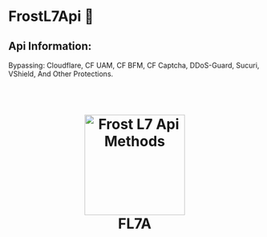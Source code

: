 # FrostL7Api 🧊

Api Information:
----
Bypassing: Cloudflare, CF UAM, CF BFM,  CF Captcha, DDoS-Guard, Sucuri, VShield, And Other Protections.

<h1 align="center">
  <br>
  <a href="https://r00ts3c.github.io/"><img src="[https://imgur.com/a/GliVAFT](https://i.imgur.com/FAxc5oZ.png)" alt="Frost L7 Api Methods" width="200"></a>
  <br>
  FL7A
  <br>
</h1>
